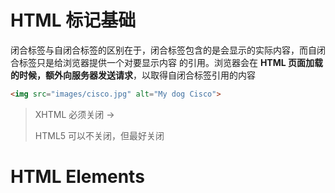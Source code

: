 # HTML 标记基础

闭合标签与自闭合标签的区别在于，闭合标签包含的是会显示的实际内容，而自闭合标签只是给浏览器提供一个对要显示内容
的引用。浏览器会在 **HTML 页面加载的时候，额外向服务器发送请求**，以取得自闭合标签引用的内容  

```html
<img src="images/cisco.jpg" alt="My dog Cisco">
```

> XHTML 必须关闭 -> <img/>
>
> HTML5 可以不关闭，但最好关闭

# HTML Elements

## <meta>